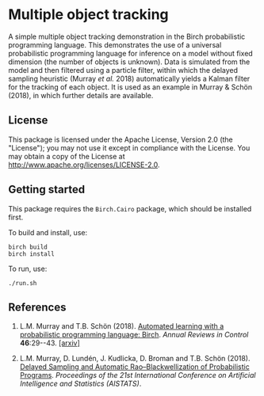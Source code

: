 # Multiple object tracking

A simple multiple object tracking demonstration in the Birch probabilistic programming language. This demonstrates the use of a universal probabilistic programming language for inference on a model without fixed dimension (the number of objects is unknown). Data is simulated from the model and then filtered using a particle filter, within which the delayed sampling heuristic (Murray *et al.* 2018) automatically yields a Kalman filter for the tracking of each object. It is used as an example in Murray & Schön (2018), in which further details are available.


## License

This package is licensed under the Apache License, Version 2.0 (the "License"); you may not use it except in compliance with the License. You may obtain a copy of the License at <http://www.apache.org/licenses/LICENSE-2.0>.


## Getting started

This package requires the `Birch.Cairo` package, which should be installed first.

To build and install, use:

    birch build
    birch install

To run, use:

    ./run.sh


## References

  1. L.M. Murray and T.B. Schön (2018). [Automated learning with a probabilistic programming language: Birch](https://dx.doi.org/10.1016/j.arcontrol.2018.10.013). *Annual Reviews in Control* **46**:29--43. [[arxiv]](https://arxiv.org/abs/1810.01539)

  2. L.M. Murray, D. Lundén, J. Kudlicka, D. Broman and T.B. Schön (2018). [Delayed Sampling and Automatic Rao&ndash;Blackwellization of Probabilistic Programs](https://arxiv.org/abs/1708.07787). *Proceedings of the 21st International Conference on Artificial Intelligence and Statistics (AISTATS)*.
